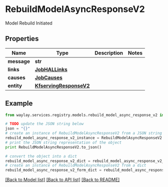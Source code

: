 # RebuildModelAsyncResponseV2

Model Rebuild Initiated

## Properties

Name | Type | Description | Notes
------------ | ------------- | ------------- | -------------
**message** | **str** |  | 
**links** | [**JobHALLinks**](JobHALLinks.md) |  | 
**causes** | [**JobCauses**](JobCauses.md) |  | 
**entity** | [**KfservingResponseV2**](KfservingResponseV2.md) |  | 

## Example

```python
from waylay.services.registry.models.rebuild_model_async_response_v2 import RebuildModelAsyncResponseV2

# TODO update the JSON string below
json = "{}"
# create an instance of RebuildModelAsyncResponseV2 from a JSON string
rebuild_model_async_response_v2_instance = RebuildModelAsyncResponseV2.from_json(json)
# print the JSON string representation of the object
print RebuildModelAsyncResponseV2.to_json()

# convert the object into a dict
rebuild_model_async_response_v2_dict = rebuild_model_async_response_v2_instance.to_dict()
# create an instance of RebuildModelAsyncResponseV2 from a dict
rebuild_model_async_response_v2_form_dict = rebuild_model_async_response_v2.from_dict(rebuild_model_async_response_v2_dict)
```
[[Back to Model list]](../README.md#documentation-for-models) [[Back to API list]](../README.md#documentation-for-api-endpoints) [[Back to README]](../README.md)


